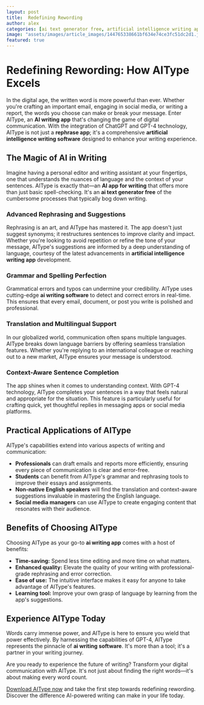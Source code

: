 ```yaml
---
layout: post
title:  Redefining Rewording
author: alex
categories: [ai text generator free, artificial intelligence writing app, artificial intelligence writing software, ai writing software, rephrase app, ai writing app, ai app for writing]
image: "assets/images/article_images/144765338661bf634e74ce3fc51dc2d1.jpg"
featured: true
---
```


# Redefining Rewording: How AIType Excels

In the digital age, the written word is more powerful than ever. Whether you're crafting an important email, engaging in social media, or writing a report, the words you choose can make or break your message. Enter AIType, an **AI writing app** that's changing the game of digital communication. With the integration of ChatGPT and GPT-4 technology, AIType is not just a **rephrase app**; it's a comprehensive **artificial intelligence writing software** designed to enhance your writing experience.

## The Magic of AI in Writing

Imagine having a personal editor and writing assistant at your fingertips, one that understands the nuances of language and the context of your sentences. AIType is exactly that—an **AI app for writing** that offers more than just basic spell-checking. It's an **ai text generator free** of the cumbersome processes that typically bog down writing.

### Advanced Rephrasing and Suggestions

Rephrasing is an art, and AIType has mastered it. The app doesn't just suggest synonyms; it restructures sentences to improve clarity and impact. Whether you're looking to avoid repetition or refine the tone of your message, AIType's suggestions are informed by a deep understanding of language, courtesy of the latest advancements in **artificial intelligence writing app** development.

### Grammar and Spelling Perfection

Grammatical errors and typos can undermine your credibility. AIType uses cutting-edge **ai writing software** to detect and correct errors in real-time. This ensures that every email, document, or post you write is polished and professional.

### Translation and Multilingual Support

In our globalized world, communication often spans multiple languages. AIType breaks down language barriers by offering seamless translation features. Whether you're replying to an international colleague or reaching out to a new market, AIType ensures your message is understood.

### Context-Aware Sentence Completion

The app shines when it comes to understanding context. With GPT-4 technology, AIType completes your sentences in a way that feels natural and appropriate for the situation. This feature is particularly useful for crafting quick, yet thoughtful replies in messaging apps or social media platforms.

## Practical Applications of AIType

AIType's capabilities extend into various aspects of writing and communication:

- **Professionals** can draft emails and reports more efficiently, ensuring every piece of communication is clear and error-free.
- **Students** can benefit from AIType's grammar and rephrasing tools to improve their essays and assignments.
- **Non-native English speakers** will find the translation and context-aware suggestions invaluable in mastering the English language.
- **Social media managers** can use AIType to create engaging content that resonates with their audience.

## Benefits of Choosing AIType

Choosing AIType as your go-to **ai writing app** comes with a host of benefits:

- **Time-saving:** Spend less time editing and more time on what matters.
- **Enhanced quality:** Elevate the quality of your writing with professional-grade rephrasing and error correction.
- **Ease of use:** The intuitive interface makes it easy for anyone to take advantage of AIType's features.
- **Learning tool:** Improve your own grasp of language by learning from the app's suggestions.

## Experience AIType Today

Words carry immense power, and AIType is here to ensure you wield that power effectively. By harnessing the capabilities of GPT-4, AIType represents the pinnacle of **ai writing software**. It's more than a tool; it's a partner in your writing journey.

Are you ready to experience the future of writing? Transform your digital communication with AIType. It's not just about finding the right words—it's about making every word count.

[Download AIType now](https://apps.apple.com/us/app/aitype-grammar-check-keyboard/id6469163944) and take the first step towards redefining rewording. Discover the difference AI-powered writing can make in your life today.